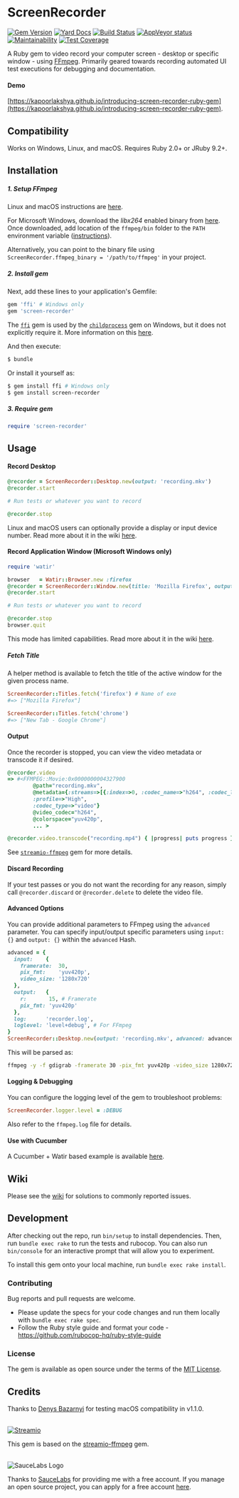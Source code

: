 # ScreenRecorder

[![Gem Version](https://badge.fury.io/rb/screen-recorder.svg)](https://badge.fury.io/rb/screen-recorder)
[![Yard Docs](http://img.shields.io/badge/yard-docs-blue.svg)](https://www.rubydoc.info/github/kapoorlakshya/screen-recorder/master)
[![Build Status](https://travis-ci.org/kapoorlakshya/screen-recorder.svg?branch=master)](https://travis-ci.org/kapoorlakshya/screen-recorder)
[![AppVeyor status](https://ci.appveyor.com/api/projects/status/u1qashueuw82r235/branch/master?svg=true)](https://ci.appveyor.com/project/kapoorlakshya/screen-recorder/branch/master)
[![Maintainability](https://api.codeclimate.com/v1/badges/b6049dfee7375aed9bc8/maintainability)](https://codeclimate.com/github/kapoorlakshya/screen-recorder/maintainability)
[![Test Coverage](https://api.codeclimate.com/v1/badges/b6049dfee7375aed9bc8/test_coverage)](https://codeclimate.com/github/kapoorlakshya/screen-recorder/test_coverage)

A Ruby gem to video record your computer screen - desktop or specific
window - using [FFmpeg](https://www.ffmpeg.org/). Primarily
geared towards recording automated UI test executions for debugging
and documentation.

#### Demo
[https://kapoorlakshya.github.io/introducing-screen-recorder-ruby-gem](https://kapoorlakshya.github.io/introducing-screen-recorder-ruby-gem).

## Compatibility

Works on Windows, Linux, and macOS. Requires Ruby 2.0+ or JRuby 9.2+.

## Installation

##### 1. Setup FFmpeg

Linux and macOS instructions are [here](https://www.ffmpeg.org/download.html). 

For Microsoft Windows, download the *libx264* enabled binary from [here](https://ffmpeg.zeranoe.com/builds/).
Once downloaded, add location of the `ffmpeg/bin` folder to the `PATH` 
environment variable ([instructions](https://windowsloop.com/install-ffmpeg-windows-10/)).

Alternatively, you can point to the binary file using 
`ScreenRecorder.ffmpeg_binary = '/path/to/ffmpeg'` in your project.

##### 2. Install gem

Next, add these lines to your application's Gemfile:

```ruby
gem 'ffi' # Windows only
gem 'screen-recorder'
```

The [`ffi`](https://github.com/ffi/ffi) gem is used by the 
[`childprocess`](https://github.com/enkessler/childprocess) gem on 
Windows, but it does not explicitly require it. More information 
on this [here](https://github.com/enkessler/childprocess/issues/150).


And then execute:

```bash
$ bundle
```

Or install it yourself as:

```bash
$ gem install ffi # Windows only
$ gem install screen-recorder
```

##### 3. Require gem

```ruby
require 'screen-recorder'
```

## Usage

#### Record Desktop

```ruby
@recorder = ScreenRecorder::Desktop.new(output: 'recording.mkv')
@recorder.start

# Run tests or whatever you want to record

@recorder.stop
```

Linux and macOS users can optionally provide a display or input device number.
Read more about it in the wiki [here](https://github.com/kapoorlakshya/screen-recorder/wiki/Input-Values).

#### Record Application Window (Microsoft Windows only)

```ruby
require 'watir'

browser   = Watir::Browser.new :firefox
@recorder = ScreenRecorder::Window.new(title: 'Mozilla Firefox', output: 'recording.mkv')
@recorder.start

# Run tests or whatever you want to record

@recorder.stop
browser.quit 
```
This mode has limited capabilities. Read more about it in the wiki 
[here](https://github.com/kapoorlakshya/screen-recorder/wiki/Window-Capture-Limitations).

##### Fetch Title

A helper method is available to fetch the title of the active window
for the given process name.

```ruby
ScreenRecorder::Titles.fetch('firefox') # Name of exe
#=> ["Mozilla Firefox"]

ScreenRecorder::Titles.fetch('chrome')
#=> ["New Tab - Google Chrome"]
```

#### Output

Once the recorder is stopped, you can view the video metadata or transcode
it if desired.

```ruby
@recorder.video
=> #<FFMPEG::Movie:0x0000000004327900 
        @path="recording.mkv", 
        @metadata={:streams=>[{:index=>0, :codec_name=>"h264", :codec_long_name=>"H.264 / AVC / MPEG-4 AVC / MPEG-4 part 10", 
        :profile=>"High", 
        :codec_type=>"video"} 
        @video_codec="h264", 
        @colorspace="yuv420p", 
        ... >

@recorder.video.transcode("recording.mp4") { |progress| puts progress } # 0.2 ... 0.5 ... 1.0
```

See [`streamio-ffmpeg`](https://github.com/streamio/streamio-ffmpeg) gem for more details.

#### Discard Recording

If your test passes or you do not want the recording for any reason,
simply call `@recorder.discard` or `@recorder.delete` to delete
the video file. 

#### Advanced Options

You can provide additional parameters to FFmpeg using the `advanced` 
parameter. You can specify input/output specific parameters using `input: {}`
and `output: {}` within the `advanced` Hash.

```ruby
advanced = {
  input:    {
    framerate:  30,
    pix_fmt:    'yuv420p',
    video_size: '1280x720'
  },
  output:   {
    r:       15, # Framerate
    pix_fmt: 'yuv420p'
  },
  log:      'recorder.log',
  loglevel: 'level+debug', # For FFmpeg
}
ScreenRecorder::Desktop.new(output: 'recording.mkv', advanced: advanced)
```

This will be parsed as:

```bash
ffmpeg -y -f gdigrab -framerate 30 -pix_fmt yuv420p -video_size 1280x720 -i desktop -r 15 pix_fmt yuv420p -loglevel level+debug recording.mkv
```

#### Logging & Debugging

You can configure the logging level of the gem to troubleshoot problems:

```ruby
ScreenRecorder.logger.level = :DEBUG
```

Also refer to the `ffmpeg.log` file for details.

#### Use with Cucumber

A Cucumber + Watir based example is available 
[here](https://github.com/kapoorlakshya/cucumber-watir-test-recorder-example).

## Wiki

Please see the [wiki](https://github.com/kapoorlakshya/screen-recorder/wiki) for solutions to commonly reported issues.

## Development

After checking out the repo, run `bin/setup` to install dependencies. 
Then, run `bundle exec rake` to run the tests and rubocop. You can also run 
`bin/console` for an interactive prompt that will allow you to experiment.

To install this gem onto your local machine, run `bundle exec rake install`. 

### Contributing

Bug reports and pull requests are welcome. 

- Please update the specs for your code changes and run them locally with `bundle exec rake spec`.
- Follow the Ruby style guide and format your code - <https://github.com/rubocop-hq/ruby-style-guide>

### License

The gem is available as open source under the terms of the [MIT License](https://opensource.org/licenses/MIT).

## Credits

Thanks to [Denys Bazarnyi](https://github.com/bazarnyi) for testing 
macOS compatibility in v1.1.0.
<br />
<br />

[![Streamio](http://d253c4ja9jigvu.cloudfront.net/assets/small-logo.png)](http://streamio.com)

This gem is based on the [streamio-ffmpeg](https://github.com/streamio/streamio-ffmpeg) gem.
<br />
<br />

![SauceLabs Logo](https://saucelabs.com/content/images/logo.png)

Thanks to [SauceLabs](https://saucelabs.com) for providing me with a 
free account. If you manage an open source project, you can apply for 
a free account [here](https://saucelabs.com/open-source).
